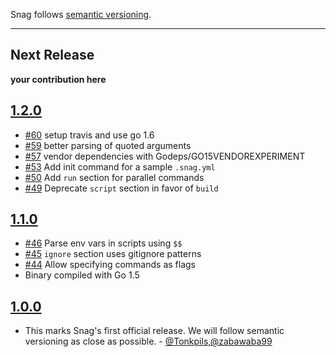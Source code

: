 Snag follows [semantic versioning](http://semver.org/).

----------------

## Next Release

**your contribution here**

## [1.2.0](https://github.com/Tonkpils/snag/releases/tag/v1.2.0)

* [#60](https://github.com/Tonkpils/snag/pull/60) setup travis and use go 1.6
* [#59](https://github.com/Tonkpils/snag/pull/59) better parsing of quoted arguments
* [#57](https://github.com/Tonkpils/snag/pull/57) vendor dependencies with Godeps/GO15VENDOREXPERIMENT
* [#53](https://github.com/Tonkpils/snag/pull/53) Add init command for a sample `.snag.yml`
* [#50](https://github.com/Tonkpils/snag/pull/50) Add `run` section for parallel commands
* [#49](https://github.com/Tonkpils/snag/pull/49) Deprecate `script` section in favor of `build`

## [1.1.0](https://github.com/Tonkpils/snag/releases/tag/v1.1.0)

* [#46](https://github.com/Tonkpils/snag/pull/46) Parse env vars in scripts using `$$`
* [#45](https://github.com/Tonkpils/snag/pull/45) `ignore` section uses gitignore patterns
* [#44](https://github.com/Tonkpils/snag/pull/44) Allow specifying commands as flags
* Binary compiled with Go 1.5


## [1.0.0](https://github.com/Tonkpils/snag/releases/tag/v1.0.0)

* This marks Snag's first official release. We will follow semantic versioning as close as possible. - [@Tonkpils],[@zabawaba99]


[@Tonkpils]: https://github.com/Tonkpils
[@zabawaba99]: https://github.com/zabawaba99
